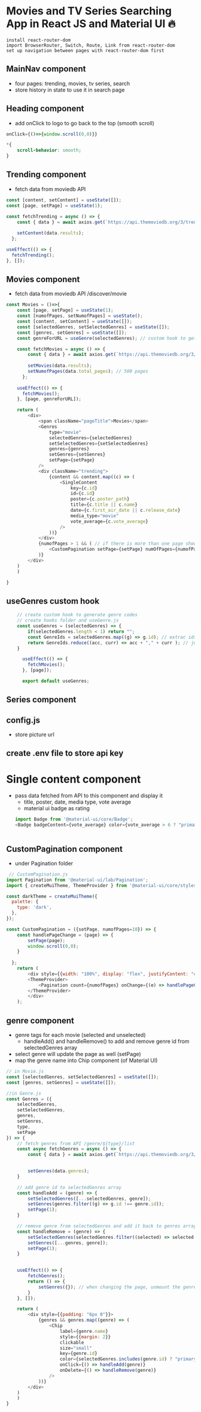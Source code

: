 # Movies and TV Series Searching App in React JS and Material UI 🔥

```
install react-router-dom
import BrowserRouter, Switch, Route, Link from react-router-dom
set up navigation between pages with react-router-dom first

```

## MainNav component
* four pages: trending, movies, tv series, search
* store history in state to use it in search page 

## Heading component
* add onClick to logo to go back to the top (smooth scroll)
```javascript
onClick={()=>{window.scroll(0,0)}}
```
```css
*{
    scroll-behavior: smooth;
}
```

## Trending component  
* fetch data from moviedb API
```javascript
const [content, setContent] = useState([]);
const [page, setPage] = useState(1);

const fetchTrending = async () => {
    const { data } = await axios.get(`https://api.themoviedb.org/3/trending/all/day?api_key=${process.env.API_KEY}&page=${page}`);
    
    setContent(data.results);
  };

useEffect(() => {
  fetchTrending();
}, []);
```


## Movies component
* fetch data from moviedb API /discover/movie
```javascript
const Movies = ()=>{
    const [page, setPage] = useState(1);
    const [numofPages, setNumofPages] = useState();
    const [content, setContent] = useState([]);
    const [selectedGenres, setSelectedGenres] = useState([]);
    const [genres, setGenres] = useState([]);
    const genreForURL = useGenre(selectedGenres); // custom hook to get genre id for url

    const fetchMovies = async () => {
        const { data } = await axios.get(`https://api.themoviedb.org/3/discover/movie?api_key=${process.env.API_KEY}&language=en-US&sort_by=popularity.desc&include_adult=false&include_video=false&page=${page}&with_genres=${genreforURL}`);
        
        setMovies(data.results);
        setNumofPages(data.total_pages); // 500 pages
      };
    
    useEffect(() => {
      fetchMovies();
    }, [page, genreForURL]);

    return (
        <div>
            <span className="pageTitle">Movies</span>
            <Genres
                type="movie"
                selectedGenres={selectedGenres}
                setSelectedGenres={setSelectedGenres}
                genres={genres}
                setGenres={setGenres}
                setPage={setPage}
            />
            <div className="trending">
                {content && content.map((c) => (
                    <SingleContent
                        key={c.id}
                        id={c.id}
                        poster={c.poster_path}
                        title={c.title || c.name}
                        date={c.first_air_date || c.release_date}
                        media_type="movie"
                        vote_average={c.vote_average}
                    />
                ))}
            </div>
            {numofPages > 1 && ( // if there is more than one page show the pagination
                <CustomPagination setPage={setPage} numOfPages={numofPages} />
            )}
        </div>
    )
    )

}
```

## useGenres custom hook
```javascript
    // create custom hook to generate genre codes
    // create hooks folder and useGenre.js
    const useGenres = (selectedGenres) => {
        if(selectedGenres.length < 1) return "";
        const GenreIds = selectedGenres.map((g) => g.id); // extrac ids from selected genres
        return GenreIds.reduce((acc, curr) => acc + "," + curr ); // join ids string with comma: 1,2,3,4
    }

      useEffect(() => {
        fetchMovies();
      }, [page]);

      export default useGenres;
```

## Series component

## config.js
* store picture url

## create .env file to store api key

# Single content component
* pass data fetched from API to this component and display it
    * title, poster, date, media type, vote average
    * material ui badge as rating
    ```javascript
    import Badge from '@material-ui/core/Badge';
    <Badge badgeContent={vote_average} color={vote_average > 6 ? "primary" : "secondary"} />
    ```
    ```

## CustomPagination component
* under Pagination folder
```javascript
 // CustomPagination.js
import Pagination from '@material-ui/lab/Pagination';
import { createMuiTheme, ThemeProvider } from '@material-ui/core/styles';

const darkTheme = createMuiTheme({
  palette: {
    type: 'dark',
  },
});

const CustomPagination = ({setPage, numofPages=10}) => {
    const handlePageChange = (page) => {
        setPage(page);
        window.scroll(0,0);
    }
    
  };
    return (
        <div style={{width: "100%", display: "flex", justifyContent: "center", marginTop: 10}}>
        <ThemeProvider>
            <Pagination count={numofPages} onChange={(e) => handlePageChange(e.target.textContent)} color="primary" hideNextButton hidePrevButton />
        </ThemeProvider>
        </div>
    );
```


## genre component
* genre tags for each movie (selected and unselected)
    * handleAdd() and handleRemove() to add and remove genre id from selectedGenres array
* select genre will update the page as well (setPage)
* map the genre name into Chip component (of Material UI)
```javascript
// in Movie.js
const [selectedGenres, setSelectedGenres] = useState([]);
const [genres, setGenres] = useState([]);

//in Genre.js
const Genres = ({
    selectedGenres,
    setSelectedGenres,
    genres,
    setGenres,
    type,
    setPage
}) => {
    // fetch genres from API /genre/${type}/list
    const async fetchGenres = async () => {
        const { data } = await axios.get(`https://api.themoviedb.org/3/genre/${type}/list?api_key=${process.env.API_KEY}&language=en-US`);

        
        setGenres(data.genres);
    }

    // add genre id to selectedGenres array
    const handleAdd = (genre) => {
        setSelectedGenres([...selectedGenres, genre]);
        setGenres(genres.filter((g) => g.id !== genre.id));
        setPage(1);
    }

    // remove genre from selectedGenres and add it back to genres array
    const handleRemove = (genre) => {
        setSelectedGenres(selectedGenres.filter((selected) => selected.id !== genre.id));
        setGenres([...genres, genre]);
        setPage(1);
    }

    
    useEffect(() => {
        fetchGenres();
        return () => {
            setGenres({}); // when changing the page, unmount the genre component and remount it
        }
    }, []);

    return (
        <div style={{padding: "6px 0"}}>
            {genres && genres.map((genre) => (
                <Chip
                    label={genre.name}
                    style={{margin: 2}}
                    clickable
                    size="small"
                    key={genre.id}
                    color={selectedGenres.includes(genre.id) ? "primary" : "default"}  
                    onClick={() => handleAdd(genre)}
                    onDelete={() => handleRemove(genre)}
                />
            ))}
        </div>
    )
    )
}
